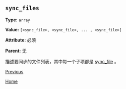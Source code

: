 `sync_files`
----------

**Type:** `array`

**Value:** `[<sync_file>, <sync_file>, ... , <sync_file>]`

**Attribute:** 必须

**Parent:** 无

描述要同步的文件列表，其中每一个子项都是 [sync_file](sync_file.md) 。

[Previous](../sync.md)

[Home](../../index.md)